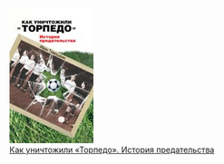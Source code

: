 ![](Как%20уничтожили%20«Торпедо».%20История%20предательства.jpg)  
[Как уничтожили «Торпедо». История предательства](Как%20уничтожили%20«Торпедо».%20История%20предательства.md)
